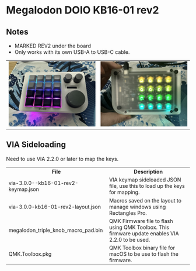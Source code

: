# Megalodon DOIO KB16-01 rev2

## Notes

- MARKED REV2 under the board
- Only works with its own USB-A to USB-C cable.


<table>
  <tr>
  <td>
    <img src="./front.jpeg" />
  </td>
  <td>
    <img src="./back.jpeg" />
  </td>
  </tr>
</table>

## VIA Sideloading

Need to use VIA 2.2.0 or later to map the keys.

<table>
  <tr>
  <th>File</th>
  <th>Description</th>
  </tr>
  <tr>
  <td>
    via-3.0.0--kb16-01-rev2-keymap.json
  </td>
  <td>
    VIA keymap sideloaded JSON file, use this to load up the keys for mapping.
  </td>
  </tr>
  <tr>
  <td>
    via-3.0.0-kb16-01-rev2-layout.json
  </td>
  <td>
    Macros saved on the layout to manage windows using Rectangles Pro.
  </td>
  </tr>
  <tr>
  <td>
    megalodon_triple_knob_macro_pad.bin
  </td>
  <td>
    QMK Firmware file to flash using QMK Toolbox. This firmware update enables VIA 2.2.0 to be used.
  </td>
  </tr>
  <tr>
  <td>
    QMK.Toolbox.pkg
  </td>
  <td>
    QMK Toolbox binary file for macOS to be use to flash the firmware.
  </td>
  </tr>
</table>
